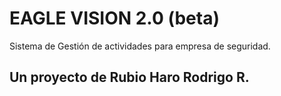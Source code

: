 # EAGLE VISION 2.0 (beta)
Sistema de Gestión de actividades para empresa de seguridad.

## Un proyecto de Rubio Haro Rodrigo R.
